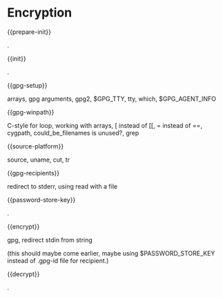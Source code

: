 # Encryption

{{prepare-init}}

.

{{init}}

.

{{gpg-setup}}

arrays, gpg arguments, gpg2, $GPG_TTY, tty, which, $GPG_AGENT_INFO

{{gpg-winpath}}

C-style for loop, working with arrays, [ instead of [[, = instead of ==,
cygpath, could_be_filenames is unused?, grep

{{source-platform}}

source, uname, cut, tr

{{gpg-recipients}}

redirect to stderr, using read with a file

{{password-store-key}}

.

{{encrypt}}

gpg, redirect stdin from string

(this should maybe come earlier, maybe using $PASSWORD_STORE_KEY instead of
.gpg-id file for recipient.)

{{decrypt}}

.

